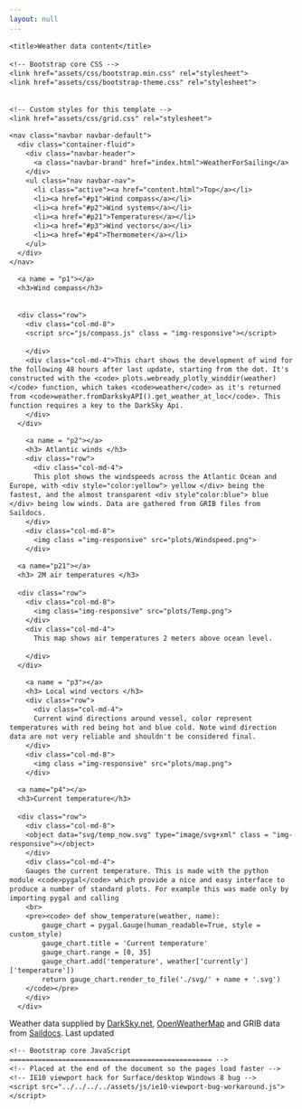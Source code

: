 ```yaml
---
layout: null
---
```



<html lang="en">
  <head>
    <meta charset="utf-8">
    <meta name="viewport" content="width=device-width, initial-scale=1, shrink-to-fit=no">
    <meta name="description" content="">
    <meta name="author" content="">
    <link rel="icon" href="../../../../favicon.ico">

    <title>Weather data content</title>

    <!-- Bootstrap core CSS -->
    <link href="assets/css/bootstrap.min.css" rel="stylesheet">
    <link href="assets/css/bootstrap-theme.css" rel="stylesheet">


    <!-- Custom styles for this template -->
    <link href="assets/css/grid.css" rel="stylesheet">
  </head>

  <body>
    <div class="container">
    <script src="https://cdn.plot.ly/plotly-latest.min.js"></script>



<!-- NAVBAR -->
    <nav class="navbar navbar-default">
      <div class="container-fluid">
        <div class="navbar-header">
          <a class="navbar-brand" href="index.html">WeatherForSailing</a>
        </div>
        <ul class="nav navbar-nav">
          <li class="active"><a href="content.html">Top</a></li>
          <li><a href="#p1">Wind compass</a></li>
          <li><a href="#p2">Wind systems</a></li>
          <li><a href="#p21">Temperatures</a></li>
          <li><a href="#p3">Wind vectors</a></li>
          <li><a href="#p4">Thermometer</a></li>
        </ul>
      </div>
    </nav>

<!-- /NAVBAR -->

<!-- PART 1 -->
      <a name = "p1"></a>
      <h3>Wind compass</h3>


      <div class="row">
        <div class="col-md-8">
        <script src="js/compass.js" class = "img-responsive"></script>

        </div>
        <div class="col-md-4">This chart shows the development of wind for the following 48 hours after last update, starting from the dot. It's constructed with the <code> plots.webready_plotly_winddir(weather)</code> function, which takes <code>weather</code> as it's returned from <code>weather.fromDarkskyAPI().get_weather_at_loc</code>. This function requires a key to the DarkSky Api.
        </div>
      </div>
<!-- /PART 1 -->

<!-- PART 2 -->
        <a name = "p2"></a>
        <h3> Atlantic winds </h3>
        <div class="row">
          <div class="col-md-4">
          This plot shows the windspeeds across the Atlantic Ocean and Europe, with <div style="color:yellow"> yellow </div> being the fastest, and the almost transparent <div style"color:blue"> blue </div> being low winds. Data are gathered from GRIB files from Saildocs.
        </div>
        <div class="col-md-8">
          <img class ="img-responsive" src="plots/Windspeed.png">
        </div>
<!-- /PART 2 -->

<!-- PART 2.1 -->
      <a name="p21"></a>
      <h3> 2M air temperatures </h3>

      <div class="row">
        <div class="col-md-8">
          <img class="img-responsive" src="plots/Temp.png">
        </div>
        <div class="col-md-4">
          This map shows air temperatures 2 meters above ocean level.

        </div>
      </div>
<!-- /PART 2.1 -->

<!-- PART 3 -->
        <a name = "p3"></a>
        <h3> Local wind vectors </h3>
        <div class="row">
          <div class="col-md-4">
          Current wind directions around vessel, color represent temperatures with red being hot and blue cold. Note wind direction data are not very reliable and shouldn't be considered final.
        </div>
        <div class="col-md-8">
          <img class ="img-responsive" src="plots/map.png">
        </div>
<!-- /PART 3 -->
<!-- PART 4 -->
      <a name="p4"></a>
      <h3>Current temperature</h3>

      <div class="row">
        <div class="col-md-8">
        <object data="svg/temp_now.svg" type="image/svg+xml" class = "img-responsive"></object>
        </div>
        <div class="col-md-4">
        Gauges the current temperature. This is made with the python module <code>pygal</code> which provide a nice and easy interface to produce a number of standard plots. For example this was made only by importing pygal and calling
        <br>
        <pre><code> def show_temperature(weather, name):
            gauge_chart = pygal.Gauge(human_readable=True, style = custom_style)
            gauge_chart.title = 'Current temperature'
            gauge_chart.range = [0, 35]
            gauge_chart.add('temperature', weather['currently']['temperature'])
            return gauge_chart.render_to_file('./svg/' + name + '.svg')
        </code></pre>
        </div>
      </div>
<!-- /PART 2 -->

<!-- FOOTER -->
<footer class="footer">
    <div class="container">
      <span class="text-muted">Weather data supplied by <a href="https://darksky.net/poweredby">DarkSky.net</a>, <a href="openweathermap.org/">OpenWeatherMap</a> and GRIB data from <a href ="http://saildocs.com/">Saildocs</a>. Last updated <script src="js/time.js"></script>
      </span>
    </div>
  </footer>
<!-- /FOOTER -->


   </div>
    </div> <!-- /container -->

    <!-- Bootstrap core JavaScript
    ================================================== -->
    <!-- Placed at the end of the document so the pages load faster -->
    <!-- IE10 viewport hack for Surface/desktop Windows 8 bug -->
    <script src="../../../../assets/js/ie10-viewport-bug-workaround.js"></script>
  </body>
</html>
